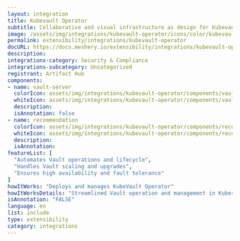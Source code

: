 ```yaml
---
layout: integration
title: Kubevault Operator
subtitle: Collaborative and visual infrastructure as design for Kubevault Operator
image: /assets/img/integrations/kubevault-operator/icons/color/kubevault-operator-color.svg
permalink: extensibility/integrations/kubevault-operator
docURL: https://docs.meshery.io/extensibility/integrations/kubevault-operator
description: 
integrations-category: Security & Compliance
integrations-subcategory: Uncategorized
registrant: Artifact Hub
components: 
- name: vault-server
  colorIcon: assets/img/integrations/kubevault-operator/components/vault-server/icons/color/vault-server-color.svg
  whiteIcon: assets/img/integrations/kubevault-operator/components/vault-server/icons/white/vault-server-white.svg
  description: 
  isAnnotation: false
- name: recommendation
  colorIcon: assets/img/integrations/kubevault-operator/components/recommendation/icons/color/recommendation-color.svg
  whiteIcon: assets/img/integrations/kubevault-operator/components/recommendation/icons/white/recommendation-white.svg
  description: 
  isAnnotation: 
featureList: [
  "Automates Vault operations and lifecycle",
  "Handles Vault scaling and upgrades",
  "Ensures high availability and fault tolerance"
]
howItWorks: "Deploys and manages KubeVault Operator"
howItWorksDetails: "Streamlined Vault operation and management in Kubernetes"
isAnnotation: "FALSE"
language: en
list: include
type: extensibility
category: integrations
---
```

